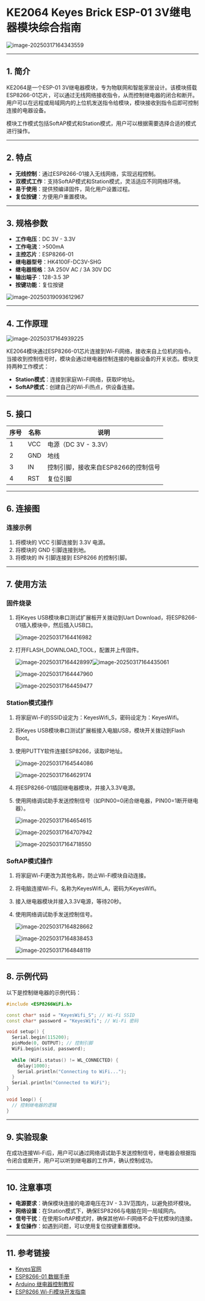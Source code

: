 # KE2064 Keyes Brick ESP-01 3V继电器模块综合指南

![image-20250317164343559](media/image-20250317164343559.png)

---

## 1. 简介
KE2064是一个ESP-01 3V继电器模块，专为物联网和智能家居设计。该模块搭载ESP8266-01芯片，可以通过无线网络接收指令，从而控制继电器的闭合和断开。用户可以在远程或局域网内的上位机发送指令给模块，模块接收到指令后即可控制连接的电器设备。

模块工作模式包括SoftAP模式和Station模式，用户可以根据需要选择合适的模式进行操作。

---

## 2. 特点
- **无线控制**：通过ESP8266-01接入无线网络，实现远程控制。
- **双模式工作**：支持SoftAP模式和Station模式，灵活适应不同网络环境。
- **易于使用**：提供预编译固件，简化用户设置过程。
- **复位按键**：方便用户重置模块。

---

## 3. 规格参数
- **工作电压**：DC 3V - 3.3V  
- **工作电流**：>500mA  
- **主控芯片**：ESP8266-01  
- **继电器型号**：HK4100F-DC3V-SHG  
- **继电器规格**：3A 250V AC / 3A 30V DC  
- **输出端子**：128-3.5 3P  
- **按键功能**：复位按键 

![image-20250319093612967](media/image-20250319093612967.png)

---

## 4. 工作原理
![image-20250317164939225](media/image-20250317164939225.png)

KE2064模块通过ESP8266-01芯片连接到Wi-Fi网络，接收来自上位机的指令。当接收到控制信号时，模块会通过继电器控制连接的电器设备的开关状态。模块支持两种工作模式：

- **Station模式**：连接到家庭Wi-Fi网络，获取IP地址。
- **SoftAP模式**：创建自己的Wi-Fi热点，供设备连接。

---

## 5. 接口
| 序号 | 名称 | 说明 |
|------|------|------|
| 1    | VCC  | 电源（DC 3V - 3.3V） |
| 2    | GND  | 地线 |
| 3    | IN   | 控制引脚，接收来自ESP8266的控制信号 |
| 4    | RST  | 复位引脚 |

---

## 6. 连接图
### 连接示例
1. 将模块的 VCC 引脚连接到 3.3V 电源。
2. 将模块的 GND 引脚连接到地。
3. 将模块的 IN 引脚连接到 ESP8266 的控制引脚。

---

## 7. 使用方法
### 固件烧录
1. 将Keyes USB模块串口测试扩展板开关拨动到Uart Download，将ESP8266-01插入模块中，然后插入USB口。

	![image-20250317164416982](media/image-20250317164416982.png)

2. 打开FLASH_DOWNLOAD_TOOL，配置并上传固件。

	![image-20250317164428997](media/image-20250317164428997.png)![image-20250317164435061](media/image-20250317164435061.png)

	![image-20250317164447960](media/image-20250317164447960.png)

	![image-20250317164459477](media/image-20250317164459477.png)

### Station模式操作
1. 将家庭Wi-Fi的SSID设定为：KeyesWifi_S，密码设定为：KeyesWifi。

2. 将Keyes USB模块串口测试扩展板接入电脑USB，模块开关拨动到Flash Boot。

3. 使用PUTTY软件连接ESP8266，读取IP地址。

	![image-20250317164544086](media/image-20250317164544086.png)

	![image-20250317164629174](media/image-20250317164629174.png)

4. 将ESP8266-01插回继电器模块，并接入3.3V电源。

5. 使用网络调试助手发送控制信号（如PIN00=0闭合继电器，PIN00=1断开继电器）。

	![image-20250317164654615](media/image-20250317164654615.png)

	![image-20250317164707942](media/image-20250317164707942.png)

	![image-20250317164718550](media/image-20250317164718550.png)

### SoftAP模式操作
1. 将家庭Wi-Fi更改为其他名称，防止Wi-Fi模块自动连接。

2. 将电脑连接Wi-Fi，名称为KeyesWifi_A，密码为KeyesWifi。

3. 接入继电器模块并接入3.3V电源，等待20秒。

4. 使用网络调试助手发送控制信号。

	![image-20250317164828662](media/image-20250317164828662.png)

	![image-20250317164838453](media/image-20250317164838453.png)

	![image-20250317164848119](media/image-20250317164848119.png)

---

## 8. 示例代码
以下是控制继电器的示例代码：
```cpp
#include <ESP8266WiFi.h>

const char* ssid = "KeyesWifi_S"; // Wi-Fi SSID
const char* password = "KeyesWifi"; // Wi-Fi 密码

void setup() {
  Serial.begin(115200);
  pinMode(0, OUTPUT); // 控制引脚
  WiFi.begin(ssid, password);
  
  while (WiFi.status() != WL_CONNECTED) {
    delay(1000);
    Serial.println("Connecting to WiFi...");
  }
  Serial.println("Connected to WiFi");
}

void loop() {
  // 控制继电器的逻辑
}
```

---

## 9. 实验现象
在成功连接Wi-Fi后，用户可以通过网络调试助手发送控制信号，继电器会根据指令闭合或断开，用户可以听到继电器的工作声，确认控制成功。

---

## 10. 注意事项
- **电源要求**：确保模块连接的电源电压在3V - 3.3V范围内，以避免损坏模块。
- **网络设置**：在Station模式下，确保ESP8266与电脑在同一局域网内。
- **信号干扰**：在使用SoftAP模式时，确保其他Wi-Fi网络不会干扰模块的连接。
- **复位操作**：如遇到问题，可以使用复位按键重置模块。

---

## 11. 参考链接
- [Keyes官网](http://www.keyes-robot.com/)
- [ESP8266-01 数据手册](https://www.electronicwings.com/nodemcu/esp8266-esp-01)
- [Arduino 继电器控制教程](https://www.arduino.cc/en/Tutorial/Relay)
- [ESP8266 Wi-Fi模块开发指南](https://www.esp8266.com/)